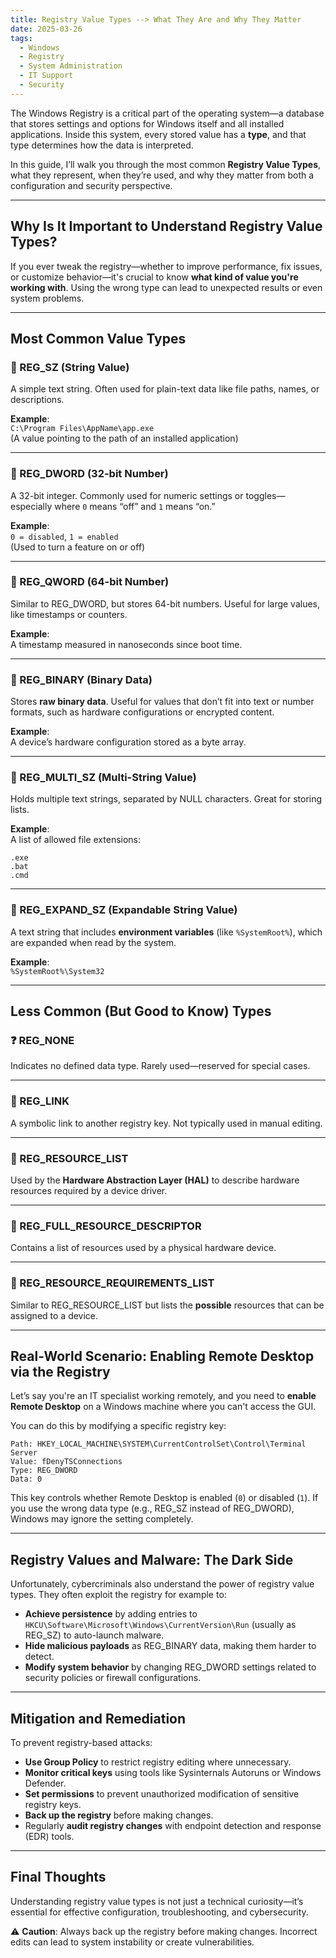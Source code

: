 ```yaml
---
title: Registry Value Types --> What They Are and Why They Matter
date: 2025-03-26
tags:
  - Windows
  - Registry
  - System Administration
  - IT Support
  - Security
---
```


The Windows Registry is a critical part of the operating system—a database that stores settings and options for Windows itself and all installed applications. Inside this system, every stored value has a **type**, and that type determines how the data is interpreted.

In this guide, I’ll walk you through the most common **Registry Value Types**, what they represent, when they’re used, and why they matter from both a configuration and security perspective.

---

## Why Is It Important to Understand Registry Value Types?

If you ever tweak the registry—whether to improve performance, fix issues, or customize behavior—it's crucial to know **what kind of value you're working with**. Using the wrong type can lead to unexpected results or even system problems.

---

## Most Common Value Types

### 📝 REG_SZ (String Value)

A simple text string. Often used for plain-text data like file paths, names, or descriptions.

**Example**:  
`C:\Program Files\AppName\app.exe`  
(A value pointing to the path of an installed application)

---

### 🔢 REG_DWORD (32-bit Number)

A 32-bit integer. Commonly used for numeric settings or toggles—especially where `0` means “off” and `1` means “on.”

**Example**:  
`0 = disabled`, `1 = enabled`  
(Used to turn a feature on or off)

---

### 🔢 REG_QWORD (64-bit Number)

Similar to REG_DWORD, but stores 64-bit numbers. Useful for large values, like timestamps or counters.

**Example**:  
A timestamp measured in nanoseconds since boot time.

---

### 💾 REG_BINARY (Binary Data)

Stores **raw binary data**. Useful for values that don’t fit into text or number formats, such as hardware configurations or encrypted content.

**Example**:  
A device’s hardware configuration stored as a byte array.

---

### 📄 REG_MULTI_SZ (Multi-String Value)

Holds multiple text strings, separated by NULL characters. Great for storing lists.

**Example**:  
A list of allowed file extensions:
```
.exe
.bat
.cmd
```

---

### 🔁 REG_EXPAND_SZ (Expandable String Value)

A text string that includes **environment variables** (like `%SystemRoot%`), which are expanded when read by the system.

**Example**:  
`%SystemRoot%\System32`

---

## Less Common (But Good to Know) Types

### ❓ REG_NONE

Indicates no defined data type. Rarely used—reserved for special cases.

---

### 🔗 REG_LINK

A symbolic link to another registry key. Not typically used in manual editing.

---

### 🧩 REG_RESOURCE_LIST

Used by the **Hardware Abstraction Layer (HAL)** to describe hardware resources required by a device driver.

---

### 🧱 REG_FULL_RESOURCE_DESCRIPTOR

Contains a list of resources used by a physical hardware device.

---

### 🧮 REG_RESOURCE_REQUIREMENTS_LIST

Similar to REG_RESOURCE_LIST but lists the **possible** resources that can be assigned to a device.

---

## Real-World Scenario: Enabling Remote Desktop via the Registry

Let’s say you're an IT specialist working remotely, and you need to **enable Remote Desktop** on a Windows machine where you can't access the GUI.

You can do this by modifying a specific registry key:

```
Path: HKEY_LOCAL_MACHINE\SYSTEM\CurrentControlSet\Control\Terminal Server  
Value: fDenyTSConnections  
Type: REG_DWORD  
Data: 0
```

This key controls whether Remote Desktop is enabled (`0`) or disabled (`1`). If you use the wrong data type (e.g., REG_SZ instead of REG_DWORD), Windows may ignore the setting completely.

---

## Registry Values and Malware: The Dark Side

Unfortunately, cybercriminals also understand the power of registry value types. They often exploit the registry for example to:

- **Achieve persistence** by adding entries to `HKCU\Software\Microsoft\Windows\CurrentVersion\Run` (usually as REG_SZ) to auto-launch malware.
- **Hide malicious payloads** as REG_BINARY data, making them harder to detect.
- **Modify system behavior** by changing REG_DWORD settings related to security policies or firewall configurations.

---

## Mitigation and Remediation

To prevent registry-based attacks:

- **Use Group Policy** to restrict registry editing where unnecessary.
- **Monitor critical keys** using tools like Sysinternals Autoruns or Windows Defender.
- **Set permissions** to prevent unauthorized modification of sensitive registry keys.
- **Back up the registry** before making changes.
- Regularly **audit registry changes** with endpoint detection and response (EDR) tools.

---

## Final Thoughts

Understanding registry value types is not just a technical curiosity—it’s essential for effective configuration, troubleshooting, and cybersecurity.

⚠️ **Caution**: Always back up the registry before making changes. Incorrect edits can lead to system instability or create vulnerabilities.